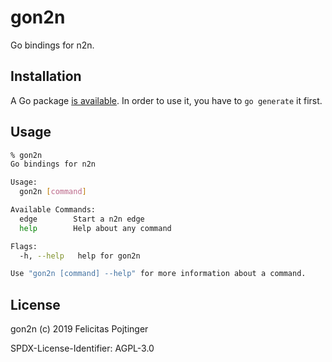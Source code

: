# gon2n

Go bindings for n2n.

## Installation

A Go package [is available](https://godoc.org/github.com/pojntfx/gon2n). In order to use it, you have to `go generate` it first.

## Usage

```bash
% gon2n
Go bindings for n2n

Usage:
  gon2n [command]

Available Commands:
  edge        Start a n2n edge
  help        Help about any command

Flags:
  -h, --help   help for gon2n

Use "gon2n [command] --help" for more information about a command.
```

## License

gon2n (c) 2019 Felicitas Pojtinger

SPDX-License-Identifier: AGPL-3.0
